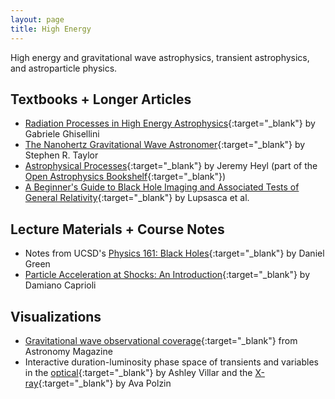 ```yaml
---
layout: page
title: High Energy
---
```


High energy and gravitational wave astrophysics, transient astrophysics, and astroparticle physics.

## Textbooks + Longer Articles
- [Radiation Processes in High Energy Astrophysics](https://arxiv.org/pdf/1202.5949.pdf){:target="_blank"} by Gabriele Ghisellini
- [The Nanohertz Gravitational Wave Astronomer](https://arxiv.org/abs/2105.13270){:target="_blank"} by Stephen R. Taylor
- [Astrophysical Processes](https://github.com/Open-Astrophysics-Bookshelf/astrophysical_processes_notes/blob/master/astrophysical_processes_notes.pdf){:target="_blank"} by Jeremy Heyl (part of the [Open Astrophysics Bookshelf](http://open-astrophysics-bookshelf.github.io){:target="_blank"})
- [A Beginner's Guide to Black Hole Imaging and Associated Tests of General Relativity](https://arxiv.org/abs/2402.01290){:target="_blank"} by Lupsasca et al.

## Lecture Materials + Course Notes
- Notes from UCSD's [Physics 161: Black Holes](https://www.dropbox.com/s/761qjkxftmmpz7k/Black_Holes_complete.pdf?dl=0){:target="_blank"} by Daniel Green
- [Particle Acceleration at Shocks: An Introduction](https://arxiv.org/abs/2307.00284){:target="_blank"} by Damiano Caprioli
<!-- - [A Walk-Through of AGN Country -- for the somewhat initiated!](https://arxiv.org/abs/2308.04621) by Robert R. J. Antonucci -->

## Visualizations
- [Gravitational wave observational coverage](https://twitter.com/AstronomyMag/status/697817041806360577){:target="_blank"} from Astronomy Magazine
- Interactive duration-luminosity phase space of transients and variables in the [optical](http://ashleyvillar.com/dlps){:target="_blank"} by Ashley Villar and the [X-ray](https://avapolzin.github.io/projects/xraydlps/){:target="_blank"} by Ava Polzin

<!-- https://arxiv.org/search/?query=Handbook+of+X-ray+and+Gamma-ray+Astrophysics&searchtype=all&source=header -->

